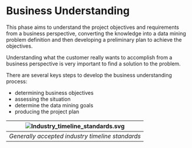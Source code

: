 Business Understanding
==========================================

This phase aims to understand the project objectives and requirements from a business perspective, converting the knowledge into a data mining problem definition and then developing a preliminary plan to achieve the objectives.

Understanding what the customer really wants to accomplish from a business perspective is very important to find a solution to the problem.

There are several keys steps to develop the business understanding process:

- determining business objectives
- assessing the situation
- determine the data mining goals
- producing the project plan

| ![Industry_timeline_standards.svg](https://github.com/almirgouvea/The-Crisp-DM-Model/blob/main/images/Industry_timeline_standards.svg) | 
|:--:| 
| *Generally accepted industry timeline standards* |
